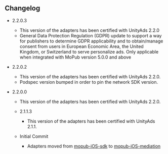 ## Changelog
* 2.2.0.3
    * This version of the adapters has been certified with UnityAds 2.2.0
    * General Data Protection Regulation (GDPR) update to support a way for publishers to determine GDPR applicability and to obtain/manage consent from users in European Economic Area, the United Kingdom, or Switzerland to serve personalize ads. Only applicable when integrated with MoPub version 5.0.0 and above
    
* 2.2.0.2
    * This version of the adapters has been certified with UnityAds 2.2.0.
    * Podspec version bumped in order to pin the network SDK version.
    
* 2.2.0.0
    * This version of the adapters has been certified with UnityAds 2.2.0.

  * 2.1.1.3
    * This version of the adapters has been certified with UnityAds 2.1.1.

  * Initial Commit
  	* Adapters moved from [mopub-iOS-sdk](https://github.com/mopub/mopub-ios-sdk) to [mopub-iOS-mediation](https://github.com/mopub/mopub-iOS-mediation/)
